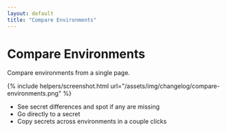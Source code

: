 ```yaml
---
layout: default
title: "Compare Environments"
---
```


<div class="container">
  <div class="row text-center mb-3">
    <div class="col">
      <h1 class="display-1 fw-extrabold mt-5 lh-1">Compare Environments</h1>
      <div class="row">
        <div class="col-lg-8 offset-lg-2">
          <p class="h2 fw-light mt-1">Compare environments from a single page.</p>
        </div>
      </div>
    </div>
  </div>
</div>

<div class="row mb-5">
  <div class="col-lg-8 offset-lg-2">
    {% include helpers/screenshot.html url="/assets/img/changelog/compare-environments.png" %}
    <ul>
      <li>See secret differences and spot if any are missing</li>
      <li>Go directly to a secret</li>
      <li>Copy secrets across environments in a couple clicks</li>
    </ul>
  </div>
</div>


